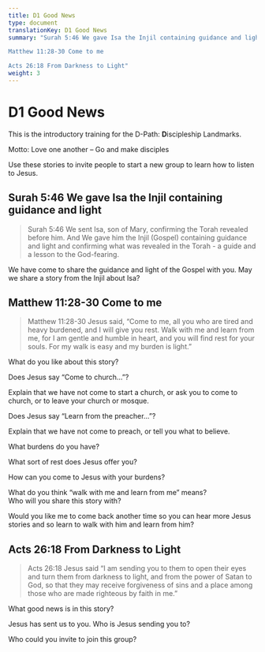 ```yaml
---
title: D1 Good News
type: document
translationKey: D1 Good News
summary: "Surah 5:46 We gave Isa the Injil containing guidance and light	

Matthew 11:28-30 Come to me	

Acts 26:18 From Darkness to Light"
weight: 3
---
```

# D1 Good News

This is the introductory training for the D-Path: **D**iscipleship Landmarks.

Motto: Love one another – Go and make disciples

Use these stories to invite people to start a new group to learn how to listen to Jesus.

## Surah 5:46 We gave Isa the Injil containing guidance and light

>   Surah 5:46 We sent Isa, son of Mary, confirming the Torah revealed before him. And We gave him the Injil (Gospel) containing guidance and light and confirming what was revealed in the Torah - a guide and a lesson to the God-fearing.

We have come to share the guidance and light of the Gospel with you. May we share a story from the Injil about Isa?

## Matthew 11:28-30 Come to me

>   Matthew 11:28-30 Jesus said, “Come to me, all you who are tired and heavy burdened, and I will give you rest. Walk with me and learn from me, for I am gentle and humble in heart, and you will find rest for your souls. For my walk is easy and my burden is light.”

What do you like about this story?

Does Jesus say “Come to church…”?

Explain that we have not come to start a church, or ask you to come to church, or to leave your church or mosque.

Does Jesus say “Learn from the preacher…”?

Explain that we have not come to preach, or tell you what to believe.

What burdens do you have?

What sort of rest does Jesus offer you?

How can you come to Jesus with your burdens?

What do you think “walk with me and learn from me” means?  
Who will you share this story with?

Would you like me to come back another time so you can hear more Jesus stories and so learn to walk with him and learn from him?

## Acts 26:18 From Darkness to Light

>   Acts 26:18 Jesus said “I am sending you to them to open their eyes and turn them from darkness to light, and from the power of Satan to God, so that they may receive forgiveness of sins and a place among those who are made righteous by faith in me.”

What good news is in this story?

Jesus has sent us to you. Who is Jesus sending you to?

Who could you invite to join this group?

